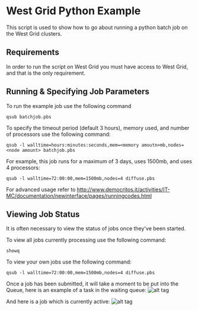 # West Grid Python Example

This script is used to show how to go about running a python batch job on the West Grid clusters.

## Requirements

In order to run the script on West Grid you must have access to West Grid, and that is the only requirement.

## Running & Specifying Job Parameters

To run the example job use the following command
```
qsub batchjob.pbs
```

To specify the timeout period (default 3 hours), memory used, and number of processors use the following command:
```
qsub -l walltime=hours:minutes:seconds,mem=<memory amoutn>mb,nodes=<node amount> batchjob.pbs
```

For example, this job runs for a maximum of 3 days, uses 1500mb, and uses 4 processors:
```
qsub -l walltime=72:00:00,mem=1500mb,nodes=4 diffuse.pbs
```

For advanced usage refer to http://www.democritos.it/activities/IT-MC/documentation/newinterface/pages/runningcodes.html

## Viewing Job Status

It is often necessary to view the status of jobs once they've been started.

To view all jobs currently processing use the following command:
```
showq
```

To view your own jobs use the following command:
```
qsub -l walltime=72:00:00,mem=1500mb,nodes=4 diffuse.pbs
```

Once a job has been submitted, it will take a moment to be put into the Queue, here is an example of a task in the waiting queue:
![alt tag](http://imgur.com/5EcAWrE.png)

And here is a job which is currently active:
![alt tag](http://imgur.com/k6vXecc.png)

